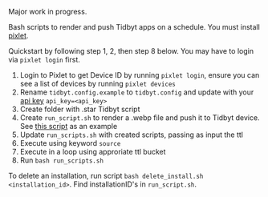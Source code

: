 Major work in progress. 

Bash scripts to render and push Tidbyt apps on a schedule. You must install [pixlet](https://tidbyt.dev/docs/build/installing-pixlet).

Quickstart by following step 1, 2, then step 8 below. You may have to login via `pixlet login` first.

1. Login to Pixlet to get Device ID by running `pixlet login`, ensure you can see a list of devices by running `pixlet devices`
2. Rename `tidbyt.config.example` to `tidbyt.config` and update with your [api key](https://tidbyt.dev/docs/integrate/pushing-apps) `api_key=<api_key>`
3. Create folder with .star Tidbyt script
4. Create `run_script.sh` to render a .webp file and push it to Tidbyt device. See [this script](https://github.com/MichaelYagi/bashbyt/blob/main/db_characters/run_script.sh) as an example
5. Update `run_scripts.sh` with created scripts, passing as input the ttl
6. Execute using keyword `source`
7. Execute in a loop using approriate ttl bucket
8. Run `bash run_scripts.sh`

To delete an installation, run script `bash delete_install.sh <installation_id>`. Find installationID's in `run_script.sh`.
